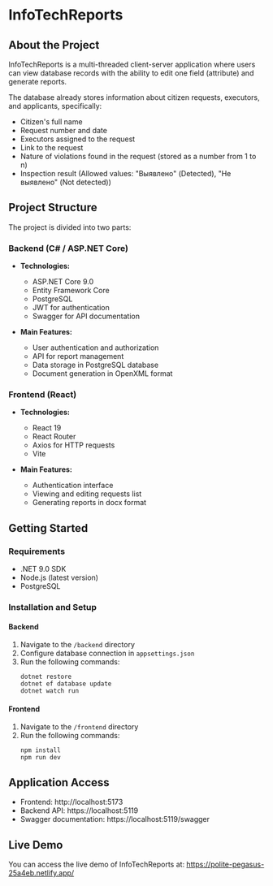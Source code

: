 # InfoTechReports

## About the Project

InfoTechReports is a multi-threaded client-server application where users can view database records with the ability to edit one field (attribute) and generate reports.

The database already stores information about citizen requests, executors, and applicants, specifically:
- Citizen's full name
- Request number and date
- Executors assigned to the request
- Link to the request
- Nature of violations found in the request (stored as a number from 1 to n)
- Inspection result (Allowed values: "Выявлено" (Detected), "Не выявлено" (Not detected))

## Project Structure

The project is divided into two parts:

### Backend (C# / ASP.NET Core)

- **Technologies:**
  - ASP.NET Core 9.0
  - Entity Framework Core
  - PostgreSQL
  - JWT for authentication
  - Swagger for API documentation

- **Main Features:**
  - User authentication and authorization
  - API for report management
  - Data storage in PostgreSQL database
  - Document generation in OpenXML format

### Frontend (React)

- **Technologies:**
  - React 19
  - React Router
  - Axios for HTTP requests
  - Vite

- **Main Features:**
  - Authentication interface
  - Viewing and editing requests list
  - Generating reports in docx format

## Getting Started

### Requirements

- .NET 9.0 SDK
- Node.js (latest version)
- PostgreSQL

### Installation and Setup

#### Backend

1. Navigate to the `/backend` directory
2. Configure database connection in `appsettings.json`
3. Run the following commands:
   ```
   dotnet restore
   dotnet ef database update
   dotnet watch run
   ```

#### Frontend

1. Navigate to the `/frontend` directory
2. Run the following commands:
   ```
   npm install
   npm run dev
   ```

## Application Access

- Frontend: http://localhost:5173
- Backend API: https://localhost:5119
- Swagger documentation: https://localhost:5119/swagger

## Live Demo

You can access the live demo of InfoTechReports at: 
https://polite-pegasus-25a4eb.netlify.app/